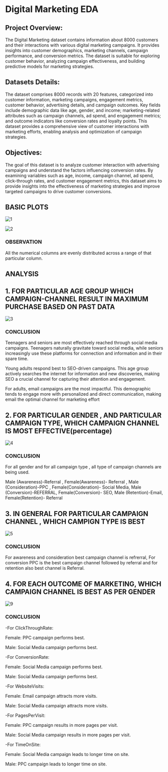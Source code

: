 # Digital Marketing EDA

## Project Overview:
The Digital Marketing dataset contains information about 8000 customers and their interactions with various digital marketing campaigns. It provides insights into customer demographics, marketing channels, campaign performance, and conversion metrics. The dataset is suitable for exploring customer behavior, analyzing campaign effectiveness, and building predictive models for marketing strategies.

## Datasets Details:
The dataset comprises 8000 records with 20 features, categorized into customer information, marketing campaigns, engagement metrics, customer behavior, advertising details, and campaign outcomes. Key fields include demographic data like age, gender, and income; marketing-related attributes such as campaign channels, ad spend, and engagement metrics; and outcome indicators like conversion rates and loyalty points. This dataset provides a comprehensive view of customer interactions with marketing efforts, enabling analysis and optimization of campaign strategies.

## Objectives:
The goal of this dataset is to analyze customer interaction with advertising campaigns and understand the factors influencing conversion rates. By examining variables such as age, income, campaign channel, ad spend, click-through rates, and customer engagement metrics, this dataset aims to provide insights into the effectiveness of marketing strategies and improve targeted campaigns to drive customer conversions.

## BASIC PLOTS

![1](https://github.com/user-attachments/assets/9b9e1714-09b8-4721-9f4f-1eb3bceffbf7)

![2](https://github.com/user-attachments/assets/196e2241-7f52-4ca3-b1a8-973822b3f56d)

### OBSERVATION

All the numerical columns are evenly distributed across a range of that particular column.


## ANALYSIS

## 1. FOR PARTICULAR  AGE GROUP WHICH CAMPAIGN-CHANNEL RESULT IN MAXIMUM PURCHASE BASED ON PAST DATA

![3](https://github.com/user-attachments/assets/b1499930-a479-4e58-9652-4cb0be69d854)

### CONCLUSION

Teenagers and seniors are most effectively reached through social media campaigns. Teenagers naturally gravitate toward social media, while seniors increasingly use these platforms for connection and information and in their spare time.

Young adults respond best to SEO-driven campaigns. This age group actively searches the internet for information and new discoveries, making SEO a crucial channel for capturing their attention and engagement.

For adults, email campaigns are the most impactful. This demographic tends to engage more with personalized and direct communication, making email the optimal channel for marketing effort


## 2. FOR PARTICULAR GENDER , AND PARTICULAR CAMPAIGN TYPE, WHICH CAMPAIGN CHANNEL IS MOST EFFECTIVE(percentage)

![4](https://github.com/user-attachments/assets/5c25996c-91bf-4733-b073-efecd92ef6ea)

### CONCLUSION

For all gender and for all campaign type , all type of campaign channels are being used.

Male (Awareness)-Referral ,
Female(Awareness)- Referral ,
Male (Consideration)-PPC ,
Female(Consideration)- Social Media,
Male (Conversion)-REFERRAL,
Female(Conversion)- SEO,
Male (Retention)-Email,
Female(Retention)- Referral


## 3. IN GENERAL FOR PARTICULAR CAMPAIGN CHANNEL , WHICH CAMPIGN TYPE IS BEST

![5](https://github.com/user-attachments/assets/ba8e8f06-085a-4bd4-83ec-d7ac1b5414b2)

### CONCLUSION
For awareness and consideration best campaign channel is refrerral, For conversion PPC is the best campaign channel followed by referral and for retention also best channel is Referral.


## 4. FOR EACH OUTCOME OF MARKETING, WHICH CAMPAIGN CHANNEL IS BEST AS PER GENDER

![9](https://github.com/user-attachments/assets/e5a99f3a-d6db-41de-8d56-f17443bf1adf)

### CONCLUSION

-For ClickThroughRate:

Female: PPC campaign performs best.

Male: Social Media campaign performs best.

-For ConversionRate:

Female: Social Media campaign performs best.

Male: Social Media campaign performs best.

-For WebsiteVisits:

Female: Email campaign attracts more visits.

Male: Social Media campaign attracts more visits.

-For PagesPerVisit:

Female: PPC campaign results in more pages per visit.

Male: Social Media campaign results in more pages per visit.

-For TimeOnSite:

Female: Social Media campaign leads to longer time on site.

Male: PPC campaign leads to longer time on site.




